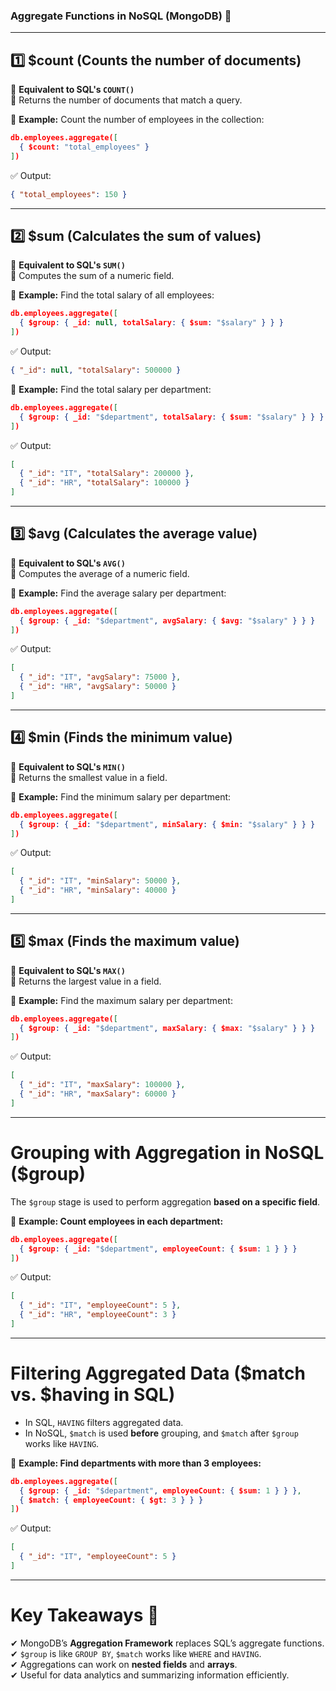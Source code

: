 ### **Aggregate Functions in NoSQL (MongoDB) 📌**  
---

## **1️⃣ $count** (Counts the number of documents)  
🔹 **Equivalent to SQL's `COUNT()`**  
🔹 Returns the number of documents that match a query.  

🔹 **Example:** Count the number of employees in the collection:  

```json
db.employees.aggregate([
  { $count: "total_employees" }
])
```

✅ Output:  
```json
{ "total_employees": 150 }
```

---

## **2️⃣ $sum** (Calculates the sum of values)  
🔹 **Equivalent to SQL's `SUM()`**  
🔹 Computes the sum of a numeric field.

🔹 **Example:** Find the total salary of all employees:  
```json
db.employees.aggregate([
  { $group: { _id: null, totalSalary: { $sum: "$salary" } } }
])
```
✅ Output:  
```json
{ "_id": null, "totalSalary": 500000 }
```

🔹 **Example:** Find the total salary per department:  
```json
db.employees.aggregate([
  { $group: { _id: "$department", totalSalary: { $sum: "$salary" } } }
])
```
✅ Output:  
```json
[
  { "_id": "IT", "totalSalary": 200000 },
  { "_id": "HR", "totalSalary": 100000 }
]
```

---

## **3️⃣ $avg** (Calculates the average value)  
🔹 **Equivalent to SQL's `AVG()`**  
🔹 Computes the average of a numeric field.

🔹 **Example:** Find the average salary per department:  
```json
db.employees.aggregate([
  { $group: { _id: "$department", avgSalary: { $avg: "$salary" } } }
])
```
✅ Output:  
```json
[
  { "_id": "IT", "avgSalary": 75000 },
  { "_id": "HR", "avgSalary": 50000 }
]
```

---

## **4️⃣ $min** (Finds the minimum value)  
🔹 **Equivalent to SQL's `MIN()`**  
🔹 Returns the smallest value in a field.

🔹 **Example:** Find the minimum salary per department:  
```json
db.employees.aggregate([
  { $group: { _id: "$department", minSalary: { $min: "$salary" } } }
])
```
✅ Output:  
```json
[
  { "_id": "IT", "minSalary": 50000 },
  { "_id": "HR", "minSalary": 40000 }
]
```

---

## **5️⃣ $max** (Finds the maximum value)  
🔹 **Equivalent to SQL's `MAX()`**  
🔹 Returns the largest value in a field.

🔹 **Example:** Find the maximum salary per department:  
```json
db.employees.aggregate([
  { $group: { _id: "$department", maxSalary: { $max: "$salary" } } }
])
```
✅ Output:  
```json
[
  { "_id": "IT", "maxSalary": 100000 },
  { "_id": "HR", "maxSalary": 60000 }
]
```

---

# **Grouping with Aggregation in NoSQL ($group)**
The `$group` stage is used to perform aggregation **based on a specific field**.  

🔹 **Example: Count employees in each department:**  
```json
db.employees.aggregate([
  { $group: { _id: "$department", employeeCount: { $sum: 1 } } }
])
```
✅ Output:  
```json
[
  { "_id": "IT", "employeeCount": 5 },
  { "_id": "HR", "employeeCount": 3 }
]
```

---

# **Filtering Aggregated Data ($match vs. $having in SQL)**
- In SQL, `HAVING` filters aggregated data.  
- In NoSQL, `$match` is used **before** grouping, and `$match` after `$group` works like `HAVING`.  

🔹 **Example: Find departments with more than 3 employees:**  
```json
db.employees.aggregate([
  { $group: { _id: "$department", employeeCount: { $sum: 1 } } },
  { $match: { employeeCount: { $gt: 3 } } }
])
```

✅ Output:  
```json
[
  { "_id": "IT", "employeeCount": 5 }
]
```

---

# **Key Takeaways 🚀**
✔ MongoDB’s **Aggregation Framework** replaces SQL’s aggregate functions.  
✔ `$group` is like `GROUP BY`, `$match` works like `WHERE` and `HAVING`.  
✔ Aggregations can work on **nested fields** and **arrays**.  
✔ Useful for data analytics and summarizing information efficiently.  
